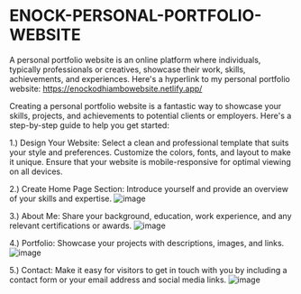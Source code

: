 # ENOCK-PERSONAL-PORTFOLIO-WEBSITE
A personal portfolio website is an online platform where individuals, typically professionals or creatives, showcase their work, skills, achievements, and experiences. 
Here's a hyperlink to my personal portfolio website: https://enockodhiambowebsite.netlify.app/

Creating a personal portfolio website is a fantastic way to showcase your skills, projects, and achievements to potential clients or employers. Here's a step-by-step guide to help you get started:

1.) Design Your Website: 
     Select a clean and professional template that suits your style and preferences. Customize the colors, fonts, and layout to make it unique. Ensure that your website is 
     mobile-responsive for optimal viewing on all devices.
     
2.) Create Home Page Section: Introduce yourself and provide an overview of your skills and expertise.
     ![image](https://github.com/user-attachments/assets/ca5828cd-537f-41ba-8273-c382fe594abe)

3.) About Me: Share your background, education, work experience, and any relevant certifications or awards.
     ![image](https://github.com/user-attachments/assets/a9ac950a-e4d6-452f-a6d3-f78bb1212ee9)

4.) Portfolio: Showcase your projects with descriptions, images, and links.
     ![image](https://github.com/Enockodhis/ENOCK-PERSONAL-PORTFOLIO-WEBSITE/assets/107674019/8ea5ec68-44bf-4ee3-8bf5-4fe128b3678e)


5.) Contact: Make it easy for visitors to get in touch with you by including a contact form or your email address and social media links.
     ![image](https://github.com/Enockodhis/ENOCK-PERSONAL-PORTFOLIO-WEBSITE/assets/107674019/731cef48-7ea6-40b9-ba3a-c2b96b1087c8)

